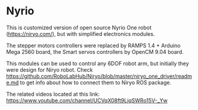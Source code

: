 # Nyrio

This is customized version of open source Nyrio One robot (https://niryo.com/), but with simplified electronics modules.

The stepper motors controllers were replaced by RAMPS 1.4 + Arduino Mega 2560 board, the Smart servos controllers by OpenCM 9.04 board.

This modules can be used to control any 6DOF robot arm, but initially they were design for Niryo robot.
Check https://github.com/RoboLabHub/Niryo/blob/master/niryo_one_driver/readme.md to get info about how to connect them to Niryo ROS package.

The related videos located at this link:
https://www.youtube.com/channel/UCVqX08ft9LjqSWRo15V-_Yw
